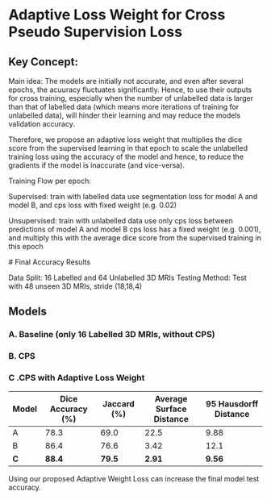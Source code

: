 # Adaptive Loss Weight for Cross Pseudo Supervision Loss

## Key Concept:
Main idea: The models are initially not accurate, and even after several epochs, the acuuracy fluctuates significantly. Hence, to use their outputs for cross training, especially when the number of unlabelled data is larger than that of labelled data (which means more iterations of training for unlabelled data), will hinder their learning and may reduce the models validation accuracy. 

Therefore, we propose an adaptive loss weight that multiplies the dice score from the supervised learning in that epoch to scale the unlabelled training loss using the accuracy of the model and hence, to reduce the gradients if the model is inaccurate (and vice-versa). 

Training Flow per epoch: 
  
  Supervised:
  train with labelled data
  use segmentation loss for model A and model B, and cps loss with fixed weight (e.g. 0.02)
  
  Unsupervised:
  train with unlabelled data
  use only cps loss between predictions of model A and model B
  cps loss has a fixed weight (e.g. 0.001), and multiply this with the average dice score from the supervised training in this epoch
  
# Final Accuracy Results

Data Split: 16 Labelled and 64 Unlabelled 3D MRIs
Testing Method: Test with 48 unseen 3D MRIs, stride (18,18,4)

## Models
### A. Baseline (only 16 Labelled 3D MRIs, without CPS)
### B. CPS 
### C .CPS with Adaptive Loss Weight

|Model|Dice Accuracy (%)|Jaccard (%)|Average Surface Distance|95 Hausdorff Distance|
|-----|-----|-----|-----|-----|
|A|78.3|69.0|22.5|9.88|
|B|86.4|76.6|3.42|12.1|
|**C**|**88.4**|**79.5**|**2.91**|**9.56**|

Using our proposed Adaptive Weight Loss can increase the final model test accuracy. 
